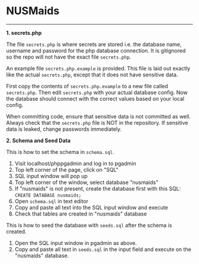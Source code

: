 # NUSMaids
---

**1. secrets.php**

The file `secrets.php` is where secrets are stored i.e. the database name, username and password for the php database connection. It is gitignored so the repo will not have the exact file `secrets.php`. 

An example file `secrets.php.example` is provided. This file is laid out exactly like the actual `secrets.php`, except that it does not have sensitive data.

First copy the contents of `secrets.php.example` to a new file called `secrets.php`. Then edit `secrets.php` with your actual database config. Now the database should connect with the correct values based on your local config.

When committing code, ensure that sensitive data is not committed as well. Always check that the `secrets.php` file is NOT in the repository. If sensitive data is leaked, change passwords immediately.


**2. Schema and Seed Data**

This is how to set the schema in `schema.sql`.

1. Visit localhost/phppgadmin and log in to pgadmin
2. Top left corner of the page, click on "SQL"
3. SQL input window will pop up
4. Top left corner of the window, select database "nusmaids"
5. If "nusmaids" is not present, create the database first with this SQL: `CREATE DATABASE nusmaids;`
6. Open `schema.sql` in text editor
7. Copy and paste all text into the SQL input window and execute
8. Check that tables are created in "nusmaids" database

This is how to seed the database with `seeds.sql` after the schema is created.

1. Open the SQL input window in pgadmin as above.
2. Copy and paste all text in `seeds.sql` in the input field and execute on the "nusmaids" database.